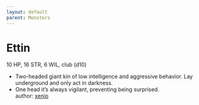 ```yaml
---
layout: default
parent: Monsters 
--- 
```

# Ettin
10 HP, 16 STR, 6 WIL, club (d10)  
- Two-headed giant kin of low intelligence and aggressive behavior.   Lay underground and only act in darkness.  
- One head it’s always vigilant, preventing being surprised.  
author: [xenio](https://xenioinabottle.blogspot.com) 
